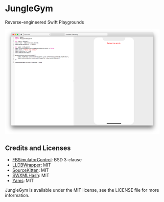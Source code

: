 # JungleGym

Reverse-engineered Swift Playgrounds

![](screenshot.png)

## Credits and Licenses

- [FBSimulatorControl](https://github.com/facebook/FBSimulatorControl): BSD 3-clause
- [LLDBWrapper](https://github.com/eonil/LLDBWrapper): MIT
- [SourceKitten](https://github.com/jpsim/SourceKitten): MIT
- [SWXMLHash](https://github.com/drmohundro/SWXMLHash/): MIT
- [Yams](https://github.com/jpsim/Yams/): MIT

JungleGym is available under the MIT license, see the LICENSE file for more information.
